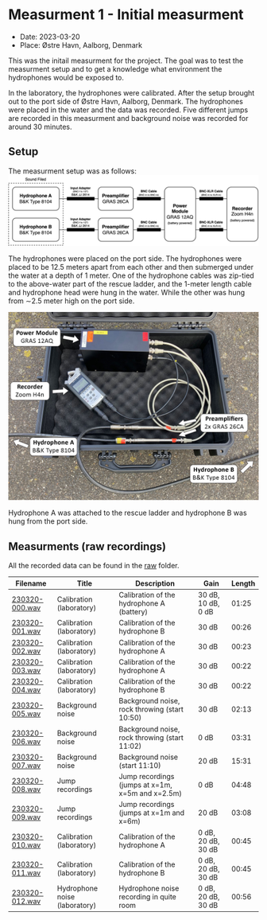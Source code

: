 # Measurment 1 - Initial measurment

- Date: 2023-03-20
- Place: Østre Havn, Aalborg, Denmark

This was the initail measurment for the project. The goal was to test the measurment setup and to get a knowledge what environment the hydrophones would be exposed to.

In the laboratory, the hydrophones were calibrated. After the setup brought out to the port side of Østre Havn, Aalborg, Denmark. The hydrophones were placed in the water and the data was recorded. Five different jumps are recorded in this measurment and background noise was recorded for around 30 minutes.

## Setup

The measurment setup was as follows:
![Measurment setup](../../docs/imgs/blockdiagram_measurement_setup.png)

The hydrophones were placed on the port side. The hydrophones were placed to be 12.5 meters apart from each other and then submerged under the water at a depth of 1 meter. One of the hydrophone cables was zip-tied to the above-water part of the rescue ladder, and the 1-meter length cable and hydrophone head were hung in the water. While the other was hung from ∼2.5 meter high on the port side.

![Protectice case](../../docs/imgs/measurement_setup_in_protective_cage.jpg)

Hydrophone A was attached to the rescue ladder and hydrophone B was hung from the port side.

## Measurments (raw recordings)

All the recorded data can be found in the [raw](raw/) folder.

| Filename | Title | Description | Gain | Length |
|----------|-------|-------------|------|--------|
| [230320-000.wav](raw/230320-000.wav) | Calibration (laboratory) | Calibration of the hydrophone A (battery) | 30 dB, 10 dB, 0 dB | 01:25 |
| [230320-001.wav](raw/230320-001.wav) | Calibration (laboratory) | Calibration of the hydrophone B | 30 dB | 00:26 |
| [230320-002.wav](raw/230320-002.wav) | Calibration (laboratory) | Calibration of the hydrophone A | 30 dB | 00:23 |
| [230320-003.wav](raw/230320-003.wav) | Calibration (laboratory) | Calibration of the hydrophone A | 30 dB | 00:22 |
| [230320-004.wav](raw/230320-004.wav) | Calibration (laboratory) | Calibration of the hydrophone B | 30 dB | 00:22 |
| [230320-005.wav](raw/230320-005.wav) | Background noise | Background noise, rock throwing (start 10:50) | 30 dB | 02:13 |
| [230320-006.wav](raw/230320-006.wav) | Background noise | Background noise, rock throwing (start 11:02) | 0 dB | 03:31 |
| [230320-007.wav](raw/230320-007.wav) | Background noise | Background noise (start 11:10)  | 20 dB | 15:31 |
| [230320-008.wav](raw/230320-008.wav) | Jump recordings | Jump recordings (jumps at x=1m, x=5m and x=2.5m) | 0 dB | 04:48  |
| [230320-009.wav](raw/230320-009.wav) | Jump recordings | Jump recordings (jumps at x=1m and x=6m) | 20 dB | 03:08 |
| [230320-010.wav](raw/230320-010.wav) | Calibration (laboratory)| Calibration of the hydrophone A | 0 dB, 20 dB, 30 dB | 00:45 |
| [230320-011.wav](raw/230320-011.wav) | Calibration (laboratory)| Calibration of the hydrophone B | 0 dB, 20 dB, 30 dB | 00:45 |
| [230320-012.wav](raw/230320-012.wav) | Hydrophone noise (laboratory)| Hydrophone noise recording in quite room | 0 dB, 20 dB, 30 dB | 00:56 |
